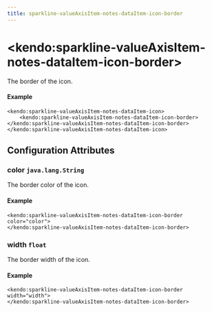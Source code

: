 ```yaml
---
title: sparkline-valueAxisItem-notes-dataItem-icon-border
---
```


# \<kendo:sparkline-valueAxisItem-notes-dataItem-icon-border\>

The border of the icon.

#### Example
    <kendo:sparkline-valueAxisItem-notes-dataItem-icon>
        <kendo:sparkline-valueAxisItem-notes-dataItem-icon-border></kendo:sparkline-valueAxisItem-notes-dataItem-icon-border>
    </kendo:sparkline-valueAxisItem-notes-dataItem-icon>

## Configuration Attributes

### color `java.lang.String`

The border color of the icon.

#### Example
    <kendo:sparkline-valueAxisItem-notes-dataItem-icon-border color="color">
    </kendo:sparkline-valueAxisItem-notes-dataItem-icon-border>

### width `float`

The border width of the icon.

#### Example
    <kendo:sparkline-valueAxisItem-notes-dataItem-icon-border width="width">
    </kendo:sparkline-valueAxisItem-notes-dataItem-icon-border>

